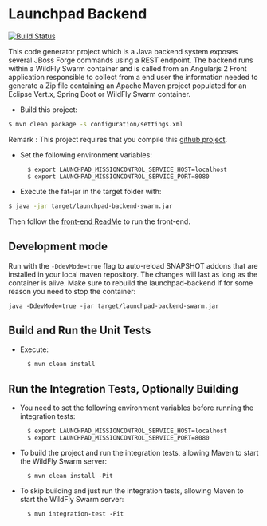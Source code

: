 # Launchpad Backend

[![Build Status](https://ci.centos.org/view/Devtools/job/devtools-launchpad-backend-generator-build-master/badge/icon)](https://ci.centos.org/buildStatus/icon?job=devtools-launchpad-backend-generator-build-master)

This code generator project which is a Java backend system exposes several JBoss Forge commands
using a REST endpoint. The backend runs within a WildFly Swarm container and is called from
an Angularjs 2 Front application responsible to collect from a end user the information needed to generate
a Zip file containing an Apache Maven project populated for an Eclipse Vert.x, Spring Boot or WildFly Swarm
container.

* Build this project:

```bash
$ mvn clean package -s configuration/settings.xml
```

Remark : This project requires that you compile this [github project](http://github.com/openshiftio/launchpad-addon).

* Set the following environment variables: 

		$ export LAUNCHPAD_MISSIONCONTROL_SERVICE_HOST=localhost
		$ export LAUNCHPAD_MISSIONCONTROL_SERVICE_PORT=8080

* Execute the fat-jar in the target folder with:

```bash
$ java -jar target/launchpad-backend-swarm.jar
```

Then follow the [front-end ReadMe][1] to run the front-end.

[1]:https://github.com/openshiftio/launchpad-frontend/blob/master/README.md

## Development mode

Run with the `-DdevMode=true` flag to auto-reload SNAPSHOT addons that are installed in your local maven repository. The changes will last as long as the container is alive.
Make sure to rebuild the launchpad-backend if for some reason you need to stop the container:
```
java -DdevMode=true -jar target/launchpad-backend-swarm.jar
```

Build and Run the Unit Tests
----------------------------

* Execute:

        $ mvn clean install
        
Run the Integration Tests, Optionally Building
----------------------------------------------

* You need to set the following environment variables before running the integration tests: 

		$ export LAUNCHPAD_MISSIONCONTROL_SERVICE_HOST=localhost
		$ export LAUNCHPAD_MISSIONCONTROL_SERVICE_PORT=8080


* To build the project and run the integration tests, allowing Maven to start the WildFly Swarm server:
 
        $ mvn clean install -Pit


* To skip building and just run the integration tests, allowing Maven to start the WildFly Swarm server:

        $ mvn integration-test -Pit
